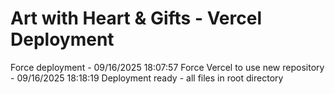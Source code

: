 # Art with Heart & Gifts - Vercel Deployment
Force deployment - 09/16/2025 18:07:57
Force Vercel to use new repository - 09/16/2025 18:18:19
Deployment ready - all files in root directory
